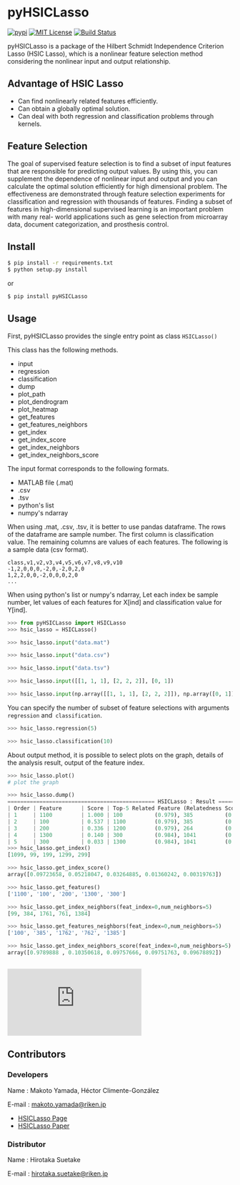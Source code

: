 # pyHSICLasso
[![pypi](https://img.shields.io/pypi/v/pyHSICLasso.svg)](https://pypi.python.org/pypi/pyHSICLasso)
[![MIT License](http://img.shields.io/badge/license-MIT-blue.svg?style=flat)](LICENSE)
[![Build Status](https://travis-ci.org/riken-aip/pyHSICLasso.svg?branch=master)](https://travis-ci.org/riken-aip/pyHSICLasso)

pyHSICLasso is a package of the Hilbert Schmidt Independence Criterion Lasso (HSIC Lasso), which is a nonlinear feature selection method considering the nonlinear input and output relationship.

## Advantage of HSIC Lasso

- Can find nonlinearly related features efficiently.
- Can obtain a globally optimal solution.
- Can deal with both regression and classification problems through kernels. 

## Feature Selection
The goal of supervised feature selection is to find a subset of input features that are responsible for predicting output values. By using this, you can supplement the dependence of nonlinear input and output and you can calculate the optimal solution efficiently for high dimensional problem. The effectiveness are demonstrated through feature selection experiments for classification and regression with thousands of features. Finding a subset of features in high-dimensional supervised learning is an important problem with many real- world applications such as gene selection from microarray data, document categorization, and prosthesis control.

## Install
```sh
$ pip install -r requirements.txt
$ python setup.py install
```

or  

```sh
$ pip install pyHSICLasso
```

## Usage
First, pyHSICLasso provides the single entry point as class `HSICLasso()`

This class has the following methods.

- input
- regression
- classification
- dump
- plot_path
- plot_dendrogram
- plot_heatmap
- get_features
- get_features_neighbors
- get_index
- get_index_score
- get_index_neighbors
- get_index_neighbors_score

The input format corresponds to the following formats.

- MATLAB file (.mat)
- .csv
- .tsv
- python's list
- numpy's ndarray

When using .mat, .csv, .tsv, it is better to use pandas dataframe. 
The rows of the dataframe are  sample number. The first column is classification value. 
The remaining columns are values of each features. The following is a sample data (csv format). 

```
class,v1,v2,v3,v4,v5,v6,v7,v8,v9,v10
-1,2,0,0,0,-2,0,-2,0,2,0
1,2,2,0,0,-2,0,0,0,2,0
...

```

When using python's list or numpy's ndarray, Let each index be sample number, let values of each features for X[ind] and classification value for Y[ind].

```py
>>> from pyHSICLasso import HSICLasso
>>> hsic_lasso = HSICLasso()

>>> hsic_lasso.input("data.mat")

>>> hsic_lasso.input("data.csv")

>>> hsic_lasso.input("data.tsv")

>>> hsic_lasso.input([[1, 1, 1], [2, 2, 2]], [0, 1])

>>> hsic_lasso.input(np.array([[1, 1, 1], [2, 2, 2]]), np.array([0, 1]))
```

You can specify the number of subset of feature selections with arguments `regression` and` classification`.

```py
>>> hsic_lasso.regression(5)

>>> hsic_lasso.classification(10)
```

About output method, it is possible to select plots on the graph, details of the analysis result, output of the feature index.

```py
>>> hsic_lasso.plot()
# plot the graph

>>> hsic_lasso.dump()
============================================== HSICLasso : Result ==================================================
| Order | Feature      | Score | Top-5 Related Feature (Relatedness Score)                                          |
| 1     | 1100         | 1.000 | 100          (0.979), 385          (0.104), 1762         (0.098), 762          (0.098), 1385         (0.097)|
| 2     | 100          | 0.537 | 1100         (0.979), 385          (0.100), 1762         (0.095), 762          (0.094), 1385         (0.092)|
| 3     | 200          | 0.336 | 1200         (0.979), 264          (0.094), 1482         (0.094), 1264         (0.093), 482          (0.091)|
| 4     | 1300         | 0.140 | 300          (0.984), 1041         (0.107), 1450         (0.104), 1869         (0.102), 41           (0.101)|
| 5     | 300          | 0.033 | 1300         (0.984), 1041         (0.110), 41           (0.106), 1450         (0.100), 1869         (0.099)|
>>> hsic_lasso.get_index()
[1099, 99, 199, 1299, 299]

>>> hsic_lasso.get_index_score()
array([0.09723658, 0.05218047, 0.03264885, 0.01360242, 0.00319763])

>>> hsic_lasso.get_features()
['1100', '100', '200', '1300', '300']

>>> hsic_lasso.get_index_neighbors(feat_index=0,num_neighbors=5)
[99, 384, 1761, 761, 1384]

>>> hsic_lasso.get_features_neighbors(feat_index=0,num_neighbors=5)
['100', '385', '1762', '762', '1385']

>>> hsic_lasso.get_index_neighbors_score(feat_index=0,num_neighbors=5)
array([0.9789888 , 0.10350618, 0.09757666, 0.09751763, 0.09678892])



```
![graph](https://www.fastpic.jp/images.php?file=6530104232.png)


## Contributors
### Developers
Name : Makoto Yamada, Héctor Climente-González

E-mail : makoto.yamada@riken.jp

- [HSICLasso Page](http://www.makotoyamada-ml.com/hsiclasso.html)
- [HSICLasso Paper](https://arxiv.org/pdf/1202.0515.pdf)

### Distributor
Name : Hirotaka Suetake

E-mail : hirotaka.suetake@riken.jp
